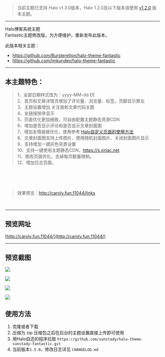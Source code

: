 > 当前主题已支持 Halo v1.3.0版本，Halo 1.2.0及以下版本请使用 [v1.2.0](https://github.com/jinqilin721/halo-theme-xinac-fantastic/tree/v1.2.0) 版本主题。

---

Halo博客系统主题<br>
Fantastic主题修改版，为方便维护，重新发布此版本。<br>

此版本相关主题：
- https://github.com/Bursteretion/halo-theme-fantastic
- https://github.com/imkundev/halo-theme-fantastic

---

<h2>本主题特色：</h2>

> 1、全部日期样式改为：yyyy-MM-dd EE <br>
> 2、首页和文章详情页增加了评论量、浏览量、标签，页脚显示靠左 <br>
> 3、主题设置增加 关注我和文章代码主题 <br>
> 4、友链按排序显示 <br>
> 5、页面优化更加细致，可自由配置主题静态资源CDN<br>
> 6、增加是否显示评论和是否显示文章封面图<br>
> 7、增加友情链接优化，使用参考 [Halo自定义页面的使用方法](https://blog.xinac.cn/archives/halo-usage-200409)   
> 8、文章封面图支持上传图片、使用随机封面图片、关闭封面图片显示   
> 9、支持增加一键灰色背景设置   
> 10、支持一键使用主题静态CDN，https://s.xinac.net     
> 11、图库页面优化，去掉每页数量限制。     
> 12、增加日志页面。

<br>
<br>
<br>

> 效果预览：http://caroly.fun:11044/links

<br>


---

## 预览网址
[http://caroly.fun:11044/](http://caroly.fun:11044/) 

---

## 预览截图

![](https://qiniucdn.xinac.net/blog/screenshot_1586231110425.png)

![](https://qiniucdn.xinac.net/blog/screenshot-2_1586231110444.png)

![](https://qiniucdn.xinac.net/blog/screenshot-3_1586231110351.png)

![](https://qiniucdn.xinac.net/blog/screenshot-4_1586231115821.png)


## 使用方法

1. 克隆或者下载
2. 压缩为 zip 压缩包之后在后台的主题设置直接上传即可使用
3. 用Halo自还的程序拉取 `https://github.com/sunstady/halo-theme-sunstady-fantastic.git`
4. 当前版本`1.5.0`，修改日志详见 `CHANGELOG.md`
